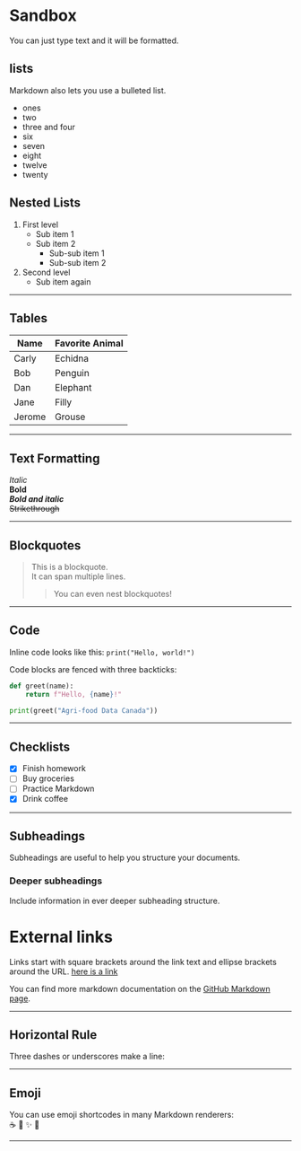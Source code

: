 # Sandbox

You can just type text and it will be formatted.

## lists

Markdown also lets you use a bulleted list.
* ones
* two
* three and four
* six
* seven
* eight
* twelve
* twenty

## Nested Lists

1. First level
   - Sub item 1
   - Sub item 2
     - Sub-sub item 1
     - Sub-sub item 2
3. Second level
   - Sub item again

---

## Tables

|Name|Favorite Animal|
|---|---|
|Carly|Echidna|
|Bob|Penguin|
|Dan|Elephant|
|Jane|Filly|
|Jerome|Grouse|
---


## Text Formatting

*Italic*  
**Bold**  
***Bold and italic***  
~~Strikethrough~~  

---

## Blockquotes

> This is a blockquote.  
> It can span multiple lines.  
> > You can even nest blockquotes!  

---

## Code

Inline code looks like this: `print("Hello, world!")`

Code blocks are fenced with three backticks:

```python
def greet(name):
    return f"Hello, {name}!"

print(greet("Agri-food Data Canada"))
```

---

## Checklists

- [x] Finish homework  
- [ ] Buy groceries  
- [ ] Practice Markdown  
- [x] Drink coffee  

---
## Subheadings

Subheadings are useful to help you structure your documents.

### Deeper subheadings

Include information in ever deeper subheading structure.

# External links

Links start with square brackets around the link text and ellipse brackets around the URL. [here is a link](https://en.wikipedia.org/wiki/Main_Page)

You can find more markdown documentation on the [GitHub Markdown page](https://docs.github.com/en/get-started/writing-on-github/getting-started-with-writing-and-formatting-syntax).

---

## Horizontal Rule

Three dashes or underscores make a line:

---

## Emoji

You can use emoji shortcodes in many Markdown renderers:  
:coffee: :tada: :sparkles: :penguin:

---
